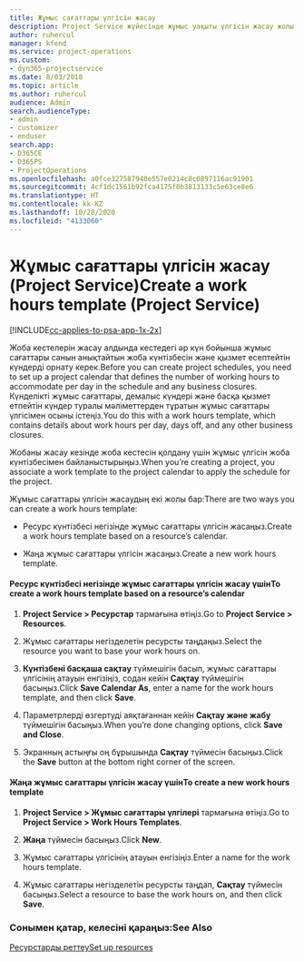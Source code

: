 ```yaml
---
title: Жұмыс сағаттары үлгісін жасау
description: Project Service жүйесінде жұмыс уақыты үлгісін жасау жолы
author: ruhercul
manager: kfend
ms.service: project-operations
ms.custom:
- dyn365-projectservice
ms.date: 8/03/2018
ms.topic: article
ms.author: ruhercul
audience: Admin
search.audienceType:
- admin
- customizer
- enduser
search.app:
- D365CE
- D365PS
- ProjectOperations
ms.openlocfilehash: a0fce327587940e557e0214c8c0897116ac91901
ms.sourcegitcommit: 4cf1dc1561b92fca4175f0b3813133c5e63ce8e6
ms.translationtype: HT
ms.contentlocale: kk-KZ
ms.lasthandoff: 10/28/2020
ms.locfileid: "4133060"
---
```

# <a name="create-a-work-hours-template-project-service"></a><span data-ttu-id="670c4-103">Жұмыс сағаттары үлгісін жасау (Project Service)</span><span class="sxs-lookup"><span data-stu-id="670c4-103">Create a work hours template (Project Service)</span></span>

[!INCLUDE[cc-applies-to-psa-app-1x-2x](../includes/cc-applies-to-psa-app-1x-2x.md)]

<span data-ttu-id="670c4-104">Жоба кестелерін жасау алдында кестедегі әр күн бойынша жұмыс сағаттары санын анықтайтын жоба күнтізбесін және қызмет есептейтін күндерді орнату керек.</span><span class="sxs-lookup"><span data-stu-id="670c4-104">Before you can create project schedules, you need to set up a project calendar that defines the number of working hours to accommodate per day in the schedule and any business closures.</span></span> <span data-ttu-id="670c4-105">Күнделікті жұмыс сағаттары, демалыс күндері және басқа қызмет етпейтін күндер туралы мәліметтерден тұратын жұмыс сағаттары үлгісімен осыны істеңіз.</span><span class="sxs-lookup"><span data-stu-id="670c4-105">You do this with a work hours template, which contains details about work hours per day, days off, and any other business closures.</span></span>  
  
 <span data-ttu-id="670c4-106">Жобаны жасау кезінде жоба кестесін қолдану үшін жұмыс үлгісін жоба күнтізбесімен байланыстырыңыз.</span><span class="sxs-lookup"><span data-stu-id="670c4-106">When you’re creating a project, you associate a work template to the project calendar to apply the schedule for the project.</span></span>  
  
 <span data-ttu-id="670c4-107">Жұмыс сағаттары үлгісін жасаудың екі жолы бар:</span><span class="sxs-lookup"><span data-stu-id="670c4-107">There are two ways you can create a work hours template:</span></span>  
  
-   <span data-ttu-id="670c4-108">Ресурс күнтізбесі негізінде жұмыс сағаттары үлгісін жасаңыз.</span><span class="sxs-lookup"><span data-stu-id="670c4-108">Create a work hours template based on a resource’s calendar.</span></span>  
  
-   <span data-ttu-id="670c4-109">Жаңа жұмыс сағаттары үлгісін жасаңыз.</span><span class="sxs-lookup"><span data-stu-id="670c4-109">Create a new work hours template.</span></span>  
  
#### <a name="to-create-a-work-hours-template-based-on-a-resources-calendar"></a><span data-ttu-id="670c4-110">Ресурс күнтізбесі негізінде жұмыс сағаттары үлгісін жасау үшін</span><span class="sxs-lookup"><span data-stu-id="670c4-110">To create a work hours template based on a resource’s calendar</span></span>  
  
1.  <span data-ttu-id="670c4-111">**Project Service > Ресурстар** тармағына өтіңіз.</span><span class="sxs-lookup"><span data-stu-id="670c4-111">Go to **Project Service > Resources**.</span></span>  
  
2.  <span data-ttu-id="670c4-112">Жұмыс сағаттары негізделетін ресурсты таңдаңыз.</span><span class="sxs-lookup"><span data-stu-id="670c4-112">Select the resource you want to base your work hours on.</span></span>  
  
3.  <span data-ttu-id="670c4-113">**Күнтізбені басқаша сақтау** түймешігін басып, жұмыс сағаттары үлгісінің атауын енгізіңіз, содан кейін **Сақтау** түймешігін басыңыз.</span><span class="sxs-lookup"><span data-stu-id="670c4-113">Click **Save Calendar As**, enter a name for the work hours template, and then click **Save**.</span></span>  
  
4.  <span data-ttu-id="670c4-114">Параметрлерді өзгертуді аяқтағаннан кейін **Сақтау және жабу** түймешігін басыңыз.</span><span class="sxs-lookup"><span data-stu-id="670c4-114">When you’re done changing options, click **Save and Close**.</span></span>  
  
5.  <span data-ttu-id="670c4-115">Экранның астыңғы оң бұрышында **Сақтау** түймесін басыңыз.</span><span class="sxs-lookup"><span data-stu-id="670c4-115">Click the **Save** button at the bottom right corner of the screen.</span></span>  
  
#### <a name="to-create-a-new-work-hours-template"></a><span data-ttu-id="670c4-116">Жаңа жұмыс сағаттары үлгісін жасау үшін</span><span class="sxs-lookup"><span data-stu-id="670c4-116">To create a new work hours template</span></span>  
  
1.  <span data-ttu-id="670c4-117">**Project Service > Жұмыс сағаттары үлгілері** тармағына өтіңіз.</span><span class="sxs-lookup"><span data-stu-id="670c4-117">Go to **Project Service > Work Hours Templates**.</span></span>  
  
2.  <span data-ttu-id="670c4-118">**Жаңа** түймесін басыңыз.</span><span class="sxs-lookup"><span data-stu-id="670c4-118">Click **New**.</span></span>  
  
3.  <span data-ttu-id="670c4-119">Жұмыс сағаттары үлгісінің атауын енгізіңіз.</span><span class="sxs-lookup"><span data-stu-id="670c4-119">Enter a name for the work hours template.</span></span>  
  
4.  <span data-ttu-id="670c4-120">Жұмыс сағаттары негізделетін ресурсты таңдап, **Сақтау** түймесін басыңыз.</span><span class="sxs-lookup"><span data-stu-id="670c4-120">Select a resource to base the work hours on, and then click **Save**.</span></span>  
  
### <a name="see-also"></a><span data-ttu-id="670c4-121">Сонымен қатар, келесіні қараңыз:</span><span class="sxs-lookup"><span data-stu-id="670c4-121">See Also</span></span>  
 [<span data-ttu-id="670c4-122">Ресурстарды реттеу</span><span class="sxs-lookup"><span data-stu-id="670c4-122">Set up resources</span></span>](../psa/set-up-resources.md)
